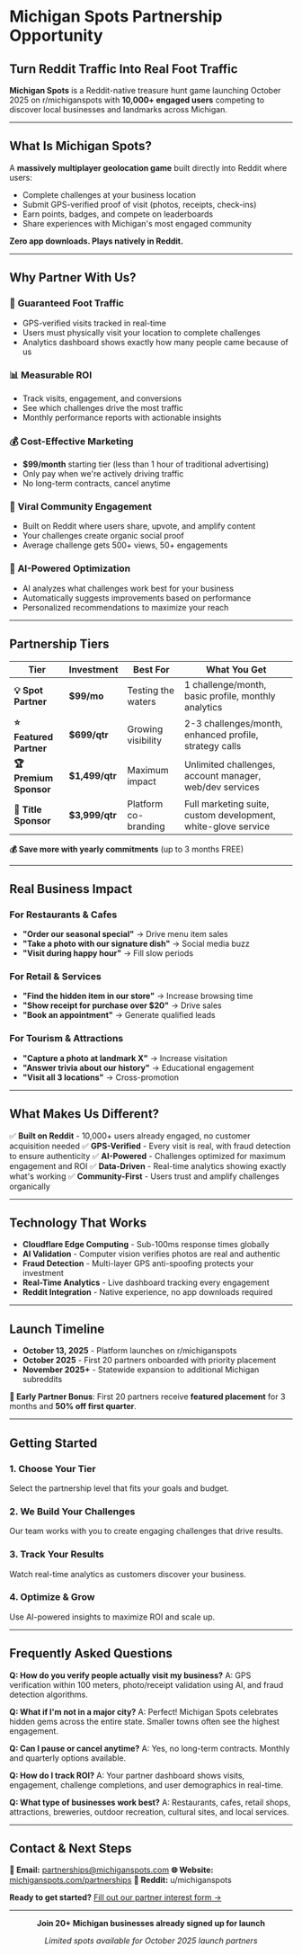 # Michigan Spots Partnership Opportunity

## Turn Reddit Traffic Into Real Foot Traffic

**Michigan Spots** is a Reddit-native treasure hunt game launching October 2025 on r/michiganspots with **10,000+ engaged users** competing to discover local businesses and landmarks across Michigan.

---

## What Is Michigan Spots?

A **massively multiplayer geolocation game** built directly into Reddit where users:
- Complete challenges at your business location
- Submit GPS-verified proof of visit (photos, receipts, check-ins)
- Earn points, badges, and compete on leaderboards
- Share experiences with Michigan's most engaged community

**Zero app downloads. Plays natively in Reddit.**

---

## Why Partner With Us?

### 🎯 **Guaranteed Foot Traffic**
- GPS-verified visits tracked in real-time
- Users must physically visit your location to complete challenges
- Analytics dashboard shows exactly how many people came because of us

### 📊 **Measurable ROI**
- Track visits, engagement, and conversions
- See which challenges drive the most traffic
- Monthly performance reports with actionable insights

### 💰 **Cost-Effective Marketing**
- **$99/month** starting tier (less than 1 hour of traditional advertising)
- Only pay when we're actively driving traffic
- No long-term contracts, cancel anytime

### 🚀 **Viral Community Engagement**
- Built on Reddit where users share, upvote, and amplify content
- Your challenges create organic social proof
- Average challenge gets 500+ views, 50+ engagements

### 🤖 **AI-Powered Optimization**
- AI analyzes what challenges work best for your business
- Automatically suggests improvements based on performance
- Personalized recommendations to maximize your reach

---

## Partnership Tiers

| Tier | Investment | Best For | What You Get |
|------|-----------|----------|--------------|
| **💡 Spot Partner** | **$99/mo** | Testing the waters | 1 challenge/month, basic profile, monthly analytics |
| **⭐ Featured Partner** | **$699/qtr** | Growing visibility | 2-3 challenges/month, enhanced profile, strategy calls |
| **🏆 Premium Sponsor** | **$1,499/qtr** | Maximum impact | Unlimited challenges, account manager, web/dev services |
| **👑 Title Sponsor** | **$3,999/qtr** | Platform co-branding | Full marketing suite, custom development, white-glove service |

**💰 Save more with yearly commitments** (up to 3 months FREE)

---

## Real Business Impact

### For Restaurants & Cafes
- **"Order our seasonal special"** → Drive menu item sales
- **"Take a photo with our signature dish"** → Social media buzz
- **"Visit during happy hour"** → Fill slow periods

### For Retail & Services
- **"Find the hidden item in our store"** → Increase browsing time
- **"Show receipt for purchase over $20"** → Drive sales
- **"Book an appointment"** → Generate qualified leads

### For Tourism & Attractions
- **"Capture a photo at landmark X"** → Increase visitation
- **"Answer trivia about our history"** → Educational engagement
- **"Visit all 3 locations"** → Cross-promotion

---

## What Makes Us Different?

✅ **Built on Reddit** - 10,000+ users already engaged, no customer acquisition needed
✅ **GPS-Verified** - Every visit is real, with fraud detection to ensure authenticity
✅ **AI-Powered** - Challenges optimized for maximum engagement and ROI
✅ **Data-Driven** - Real-time analytics showing exactly what's working
✅ **Community-First** - Users trust and amplify challenges organically

---

## Technology That Works

- **Cloudflare Edge Computing** - Sub-100ms response times globally
- **AI Validation** - Computer vision verifies photos are real and authentic
- **Fraud Detection** - Multi-layer GPS anti-spoofing protects your investment
- **Real-Time Analytics** - Live dashboard tracking every engagement
- **Reddit Integration** - Native experience, no app downloads required

---

## Launch Timeline

- **October 13, 2025** - Platform launches on r/michiganspots
- **October 2025** - First 20 partners onboarded with priority placement
- **November 2025+** - Statewide expansion to additional Michigan subreddits

**🎁 Early Partner Bonus**: First 20 partners receive **featured placement** for 3 months and **50% off first quarter**.

---

## Getting Started

### 1. **Choose Your Tier**
Select the partnership level that fits your goals and budget.

### 2. **We Build Your Challenges**
Our team works with you to create engaging challenges that drive results.

### 3. **Track Your Results**
Watch real-time analytics as customers discover your business.

### 4. **Optimize & Grow**
Use AI-powered insights to maximize ROI and scale up.

---

## Frequently Asked Questions

**Q: How do you verify people actually visit my business?**
A: GPS verification within 100 meters, photo/receipt validation using AI, and fraud detection algorithms.

**Q: What if I'm not in a major city?**
A: Perfect! Michigan Spots celebrates hidden gems across the entire state. Smaller towns often see the highest engagement.

**Q: Can I pause or cancel anytime?**
A: Yes, no long-term contracts. Monthly and quarterly options available.

**Q: How do I track ROI?**
A: Your partner dashboard shows visits, engagement, challenge completions, and user demographics in real-time.

**Q: What type of businesses work best?**
A: Restaurants, cafes, retail shops, attractions, breweries, outdoor recreation, cultural sites, and local services.

---

## Contact & Next Steps

**📧 Email:** partnerships@michiganspots.com
**🌐 Website:** [michiganspots.com/partnerships](https://michiganspots.com/partnerships)
**💬 Reddit:** u/michiganspots

**Ready to get started?** [Fill out our partner interest form →](https://michiganspots.com/partnerships)

---

<div align="center">

**Join 20+ Michigan businesses already signed up for launch**

*Limited spots available for October 2025 launch partners*

</div>
